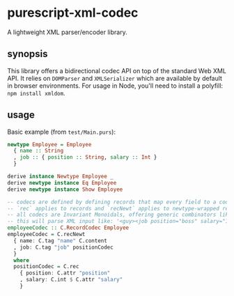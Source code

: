 
# purescript-xml-codec
A lightweight XML parser/encoder library.

## synopsis
This library offers a bidirectional codec API on top of the standard Web XML API.
It relies on `DOMParser` and `XMLSerializer` which are available by default in browser environments.
For usage in Node, you'll need to install a polyfill: `npm install xmldom`.

## usage
Basic example (from `test/Main.purs`):

```purs
newtype Employee = Employee
  { name :: String
  , job :: { position :: String, salary :: Int }
  }

derive instance Newtype Employee _
derive newtype instance Eq Employee
derive newtype instance Show Employee

-- codecs are defined by defining records that map every field to a codec
-- `rec` applies to records and `recNewt` applies to newtype-wrapped records
-- all codecs are Invariant Monoidals, offering generic combinators like `imap` and `fproduct`
-- this will parse XML input like: '<guy><job position="boss" salary="120"/><name>John</name></guy>'
employeeCodec :: C.RecordCodec Employee
employeeCodec = C.recNewt
  { name: C.tag "name" C.content
  , job: C.tag "job" positionCodec
  }
  where
  positionCodec = C.rec
    { position: C.attr "position"
    , salary: C.int $ C.attr "salary"
    }
```
